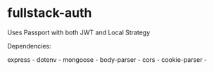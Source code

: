 # fullstack-auth

Uses Passport with both JWT and Local Strategy

Dependencies:

express - 
dotenv - 
mongoose - 
body-parser - 
cors - 
cookie-parser - 
